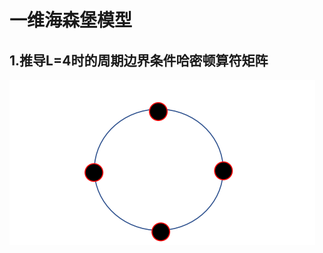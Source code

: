 # 一维海森堡模型
## 1.推导L=4时的周期边界条件哈密顿算符矩阵

![1.png](https://raw.githubusercontent.com/Tikmoing/Heisenberg-Model/main/png/1.png)
